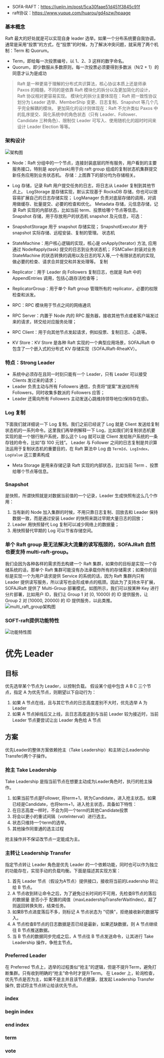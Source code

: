 - SOFA-RAFT：https://juejin.im/post/5ca30faae51d451f3845c91f
- raft协议：https://www.yuque.com/huarou/gd4szw/hpaage
### 基本概念
Raft 最大的好处就是可以实现自身 leader 选举。如果一个分布系统要自我协调，通常是采用“投票”的方式，在“投票”的时候，为了解决冲突问题，就采用了两个机制：Term 和 Quorum。
- Term，即给每一次投票编号，以 1、2、3 这样的数字命名。
- Quorum，即少数服从多数原则，每一次投票必须要得到多数派（N/2 + 1）的同意才认为是成功
>Raft 是一种更易于理解的分布式共识算法，核心协议本质上还是师承 Paxos 的精髓，不同的是依靠 Raft 模块化的拆分以及更加简化的设计，Raft 协议相对更容易实现。
模块化的拆分主要体现在：Raft 把一致性协议划分为 Leader 选举、MemberShip 变更、日志复制、Snapshot 等几个几乎完全解耦的模块。
更加简化的设计则体现在：Raft 不允许类似 Paxos 中的乱序提交、简化系统中的角色状态（只有 Leader、Follower、Candidate 三种角色）、限制仅 Leader 可写入、使用随机化的超时时间来设计 Leader Election 等等。

### 架构设计
![架构图](raft/sofa-raft架构图.png)
- Node：Raft 分组中的一个节点，连接封装底层的所有服务，用户看到的主要服务接口，特别是 apply(task)用于向 raft group 组成的复制状态机集群提交新任务应用到业务状态机。
存储：上图靠下的部分均为存储相关。

- Log 存储，记录 Raft 用户提交任务的日志，将日志从 Leader 复制到其他节点上。
LogStorage 是存储实现，默认实现基于 RocksDB 存储，你也可以很容易扩展自己的日志存储实现；
LogManager 负责对底层存储的调用，对调用做缓存、批量提交、必要的检查和优化。
Metadata 存储，元信息存储，记录 Raft 实现的内部状态，比如当前 term、投票给哪个节点等信息。
Snapshot 存储，用于存放用户的状态机 snapshot 及元信息，可选：

- SnapshotStorage 用于 snapshot 存储实现；
SnapshotExecutor 用于 snapshot 实际存储、远程安装、复制的管理。
状态机

- StateMachine：用户核心逻辑的实现，核心是 onApply(Iterator) 方法, 应用通过 Node#apply(task) 提交的日志到业务状态机；
FSMCaller:封装对业务 StateMachine 的状态转换的调用以及日志的写入等,一个有限状态机的实现,做必要的检查、请求合并提交和并发处理等。
复制

- Replicator：用于 Leader 向 Followers 复制日志，也就是 Raft 中的 AppendEntries 调用，包括心跳存活检查等；
- ReplicatorGroup：用于单个 Raft group 管理所有的 replicator，必要的权限检查和派发。
- RPC：RPC 模块用于节点之间的网络通讯

- RPC Server：内置于 Node 内的 RPC 服务器，接收其他节点或者客户端发过来的请求，转交给对应服务处理；
- RPC Client：用于向其他节点发起请求，例如投票、复制日志、心跳等。
- KV Store：KV Store 是各种 Raft 实现的一个典型应用场景，SOFAJRaft 中包含了一个嵌入式的分布式 KV 存储实现（SOFAJRaft-RheaKV）。

### 特点：Strong Leader
- 系统中必须存在且同一时刻只能有一个 Leader，只有 Leader 可以接受 Clients 发过来的请求；
- Leader 负责主动与所有 Followers 通信，负责将“提案”发送给所有 Followers，同时收集多数派的 Followers 应答；
- Leader 还需向所有 Followers 主动发送心跳维持领导地位(保持存在感)。

### Log 复制
下面我们就详细说一下 Log 复制。我们之前已经说了 Log 就是 Client 发送给复制状态机的一系列命令。这里我们再举例解释一下 Log，比如我们的复制状态机要实现的是一个银行账户系统，那么这个 Log 就可以是 Client 发给账户系统的一条存钱的命令，比如“存 100 元钱”。
Leader 与 Follower 之间的日志复制是共识算法运用于复制状态机的重要目的，在 Raft 算法中 Log 由 ```TermId```、```LogIndex```、```LogValue``` 这三要素构成

- Meta Storage 是用来存储记录 Raft 实现的内部状态，比如当前 Term 、投票给哪个节点等信息。

### Snapshot 
是快照，所谓快照就是对数据当前值的一个记录，Leader 生成快照有这么几个作用：
1. 当有新的 Node 加入集群的时候，不用只靠日志复制、回放去和 Leader 保持数据一致，而是通过安装 Leader 的快照来跳过早期大量日志的回放；
2. Leader 用快照替代 Log 复制可以减少网络上的数据量；
3. 用快照替代早期的 Log 可以节省存储空间。

### 单个 Raft group 是无法解决大流量的读写瓶颈的，SOFAJRaft 自然也要支持 multi-raft-group。
我们会因为各种各样的需求而去构建一个 Raft 集群，如果你的目标是实现一个存储系统的话，那单个 Raft 集群可能没有办法承载你所有的存储需求；如果你的目标是实现一个为用户请求提供 Service 的系统的话，因为 Raft 集群内只有 Leader 提供读写服务，所以读写也会形成单点的瓶颈。因此为了支持水平扩展，SOFAJRaft 提供了 Multi-Group 部署模式。如图所示，我们可以按某种 Key 进行分片部署，比如用户 ID，我们让 Group 1 对 [0, 10000) 的 ID 提供服务，让 Group 2 对 [10000, 20000) 的 ID 提供服务，以此类推。
![multi_raft_group架构图](raft/multi_raft_group.png)
### SOFT-raft提供功能特性
![功能特性图](raft/sofa-raft功能特性.png)

# 优先 Leader

## 目标

优先选举某个节点为 Leader，以控制负载。 假设某个组中包含 A B C 三个节点，指定 A 为优先节点，则期望以下自动行为：

1. 如果 A 节点在线，且与其它节点的日志高度差别不大时，优先选举 A 为 Leader
2. 如果 A 节点掉线后又上线，且日志高度追到与当前 Leader 较为接近时，当前 Leader 节点要尝试让出 Leader 角色给 A 节点

## 方案

优先Leader的整体方案依赖抢主（Take Leadership）和主转让(Leadership Transfer)两个子操作。

### 抢主 Take Leadership

Take Leadership 是指当前节点在想要主动成为Leader角色时，执行的抢主操作。

1. 如果当前节点是Follower, 将term+1，转为Candidate，进入抢主状态。如果已经是Candidate，也将term+1，进入抢主状态，具备如下特性：
2. 在日志高度一样时，不会为同一个term的其他Candidate投票
3. 将会以更小的重试间隔（voteInterval）进行选主。
4. 状态只维持一个term的选举。
5. 其他操作同普通的选主过程

抢主操作并不保证改节点一定能成为主。

### 主转让 Leadership Transfer

指定节点转让 Leader 角色是优先 Leader 的一个依赖功能，同时也可以作为独立的功能存在，实现手动的负载均衡。下面是描述其实现方案：

1. 首先 Leader 节点（假设为A节点）提供接口，接收将当前的Leadership 转让给 B 节点。
2. A 节点收到转让命令之后，为了避免过长时间的不可用，先检查B节点的落后的数据量 是否小于 配置的阈值（maxLeadershipTransferWaitIndex)，超了则返回转换失败，结束任务。
3. 如果B节点进度落后不多，则标记 A 节点状态为 "切换"，拒绝接收新的数据写入。
4. A 节点检查B节点的日志数据是否已经是最新，如果还缺数据，则 A 节点继续往 B 节点推送数据。
5. 当 B 节点的数据同步完成之后，A 节点往 B 节点发送命令，让其进行 Take Leadership 操作，争抢主节点。

### Preferred Leader

在 Preferred 节点上，选举的过程类似“抢主”的逻辑，但是不提升Term，避免打断集群。只有收到明确的“抢主”命令时才提升Term。 在 Leader 上，轮询检查，优先节点是否为主，如果不是主并且该节点健康，就发起 Leadership Transfer 操作, 尝试将主节点转让给该优先节点。



### index

### begin index

### end index

 ### term

### vote

